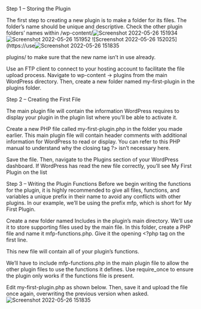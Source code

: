 Step 1 – Storing the Plugin

The first step to creating a new plugin is to make a folder for its files. The folder’s name should be unique and descriptive. Check the other plugin folders’ names within /wp-content/![Screenshot 2022-05-26 151934](https://user-images.githubusercontent.com/93929557/170508884-71dc488d-5cee-48db-83c9-076ff5cadfa6.png)
![Screenshot 2022-05-26 151952](https://user-images.githubusercontent.com/93929557/170508889-77276652-7e62-476b-bae0-8b771e6fafdd.png)
![Screenshot 2022-05-26 152025](https://use![Screenshot 2022-05-26 151835](https://user-images.githubusercontent.com/93929557/170508908-2adc24d8-507b-45fd-9858-db25922cc1be.png)

plugins/ to make sure that the new name isn’t in use already.

Use an FTP client to connect to your hosting account to facilitate the file upload process. Navigate to wp-content -> plugins from the main WordPress directory. Then, create a new folder named my-first-plugin in the plugins folder.

Step 2 – Creating the First File

The main plugin file will contain the information WordPress requires to display your plugin in the plugin list where you’ll be able to activate it.

Create a new PHP file called my-first-plugin.php in the folder you made earlier. This main plugin file will contain header comments with additional information for WordPress to read or display.
You can refer to this PHP manual to understand why the closing tag ?> isn’t necessary here.

Save the file. Then, navigate to the Plugins section of your WordPress dashboard. If WordPress has read the new file correctly, you’ll see My First Plugin on the list


Step 3 – Writing the Plugin Functions
Before we begin writing the functions for the plugin, it is highly recommended to give all files, functions, and variables a unique prefix in their name to avoid any conflicts with other plugins. In our example, we’ll be using the prefix mfp, which is short for My First Plugin.

Create a new folder named Includes in the plugin’s main directory. We’ll use it to store supporting files used by the main file. In this folder, create a PHP file and name it mfp-functions.php. Give it the opening <?php tag on the first line.

This new file will contain all of your plugin’s functions.

We’ll have to include mfp-functions.php in the main plugin file to allow the other plugin files to use the functions it defines. Use require_once to ensure the plugin only works if the functions file is present.

Edit my-first-plugin.php as shown below. Then, save it and upload the file once again, overwriting the previous version when asked.
![Screenshot 2022-05-26 151835](https://user-images.githubusercontent.com/93929557/170509265-87826124-4bd7-4c46-a07b-47c287e85d31.png)





